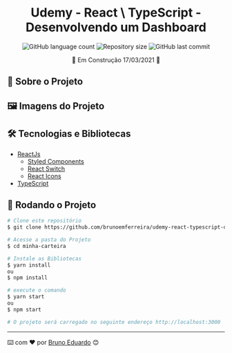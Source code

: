 <!-- ************************************* Título ********************************************* -->
<h1 align="center">Udemy - React \ TypeScript - Desenvolvendo um Dashboard</h1>

<!-- ************************************* Baadges ********************************************* -->
<p align="center">
  <img alt="GitHub language count" src="https://img.shields.io/github/languages/count/brunoemferreira/udemy-react-typescript-desenvolvendo-um-dashboard?color=%2304D361">
  <img alt="Repository size" src="https://img.shields.io/github/repo-size/brunoemferreira/udemy-react-typescript-desenvolvendo-um-dashboard">
  <img alt="GitHub last commit" src="https://img.shields.io/github/last-commit/brunoemferreira/udemy-react-typescript-desenvolvendo-um-dashboard">
</p>

<p align="center" > 🚧 Em Construção 17/03/2021 🚧 </p> 


## 🚀 Sobre o Projeto

## 🖼️ Imagens do Projeto

## 🛠️ Tecnologias e Bibliotecas 

* [ReactJs](https://pt-br.reactjs.org/)
  * [Styled Components](https://styled-components.com/)
  * [React Switch](https://www.npmjs.com/package/react-switch)
  * [React Icons]()
* [TypeScript](https://www.typescriptlang.org/)


## 🎲 Rodando o Projeto
```bash
# Clone este repositório
$ git clone https://github.com/brunoemferreira/udemy-react-typescript-desenvolvendo-um-dashboard.git

# Acesse a pasta do Projeto
$ cd minha-carteira

# Instale as Bibliotecas
$ yarn install
ou
$ npm install

# execute o comando
$ yarn start
ou
$ npm start

# O projeto será carregado no seguinte endereço http://localhost:3000

```
---
⌨️ com ❤️ por [Bruno Eduardo](https://gist.github.com/brunoemferreira) 😊
